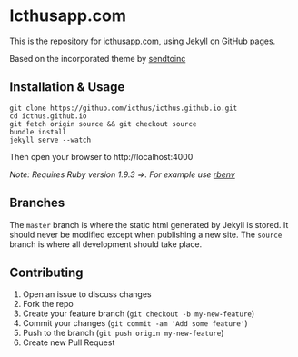 # Icthusapp.com
This is the repository for [icthusapp.com](http://icthusapp.com), using [Jekyll](http://jekullrb.com) on GitHub pages. 

Based on the incorporated theme by [sendtoinc](http://blog.sendtoinc.com)

## Installation & Usage
    git clone https://github.com/icthus/icthus.github.io.git
    cd icthus.github.io
    git fetch origin source && git checkout source
    bundle install
    jekyll serve --watch

Then open your browser to http://localhost:4000

_Note: Requires Ruby version 1.9.3 =>. For example use [rbenv](https://github.com/sstephenson/rbenv)_   

## Branches
The `master` branch is where the static html generated by Jekyll is stored. It should never be modified except when publishing a new site. The `source` branch is where all development should take place. 

## Contributing
1. Open an issue to discuss changes
2. Fork the repo
3. Create your feature branch (`git checkout -b my-new-feature`)
4. Commit your changes (`git commit -am 'Add some feature'`)
5. Push to the branch (`git push origin my-new-feature`)
6. Create new Pull Request
